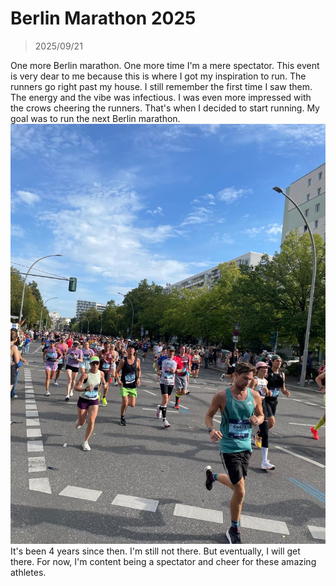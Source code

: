 # Berlin Marathon 2025
> 2025/09/21

One more Berlin marathon.
One more time I'm a mere spectator.
This event is very dear to me because this is where I got my inspiration to run.
The runners go right past my house.
I still remember the first time I saw them.
The energy and the vibe was infectious.
I was even more impressed with the crows cheering the runners.
That's when I decided to start running.
My goal was to run the next Berlin marathon.
![berlinmarathon2025.jpeg](assets/images/berlinmarathon2025.jpeg)
It's been 4 years since then. I'm still not there.
But eventually, I will get there.
For now, I'm content being a spectator and cheer for these amazing athletes.